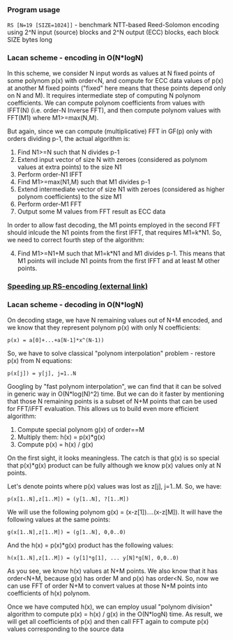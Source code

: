
### Program usage

`RS [N=19 [SIZE=1024]]` - benchmark NTT-based Reed-Solomon encoding using 2^N input (source) blocks and 2^N output (ECC) blocks, each block SIZE bytes long


### Lacan scheme - encoding in O(N*logN)

In this scheme, we consider N input words as values at N fixed points of some polynom p(x) with order<N, and compute for ECC data values of p(x) at another M fixed points ("fixed" here means that these points depend only on N and M). It requires intermediate step of computing N polynom coefficients. We can compute polynom coefficients from values with IFFT(N) (i.e. order-N Inverse FFT), and then compute polynom values with FFT(M1) where M1>=max(N,M).

But again, since we can compute (multiplicative) FFT in GF(p) only with orders dividing p-1, the actual algorithm is:
1. Find N1>=N such that N divides p-1
2. Extend input vector of size N with zeroes (considered as polynom values at extra points) to the size N1
3. Perform order-N1 IFFT
4. Find M1>=max(N1,M) such that M1 divides p-1
5. Extend intermediate vector of size N1 with zeroes (considered as higher polynom coefficients) to the size M1
6. Perform order-M1 FFT
7. Output some M values from FFT result as ECC data

In order to allow fast decoding, the M1 points employed in the second FFT should inlcude the N1 points from the first IFFT, that requires M1=k*N1. So, we need to correct fourth step of the algorithm:

4. Find M1>=N1+M such that M1=k*N1 and M1 divides p-1. This means that M1 points will include N1 points from the first IFFT and at least M other points.



### [Speeding up RS-encoding (external link)](https://www.livebusinesschat.com/smf/index.php?topic=5952.msg44167#msg44167)


### Lacan scheme - decoding in O(N*logN)

On decoding stage, we have N remaining values out of N+M encoded, and we know that they represent polynom p(x) with only N coefficients:
```
p(x) = a[0]+...+a[N-1]*x^(N-1))
```
So, we have to solve classical "polynom interpolation" problem - restore p(x) from N equations:
```
p(x[j]) = y[j], j=1..N
```
Googling by "fast polynom interpolation", we can find that it can be solved in generic way in O(N*log(N)^2) time. But we can do it faster by mentioning that those N remaining points is a subset of N+M points that can be used for FFT/iFFT evaluation. This allows us to build even more efficient algorithm:

1. Compute special polynom g(x) of order==M
2. Multiply them: h(x) = p(x)*g(x)
3. Compute p(x) = h(x) / g(x)

On the first sight, it looks meaningless. The catch is that g(x) is so special that p(x)*g(x) product can be fully although we know p(x) values only at N points.

Let's denote points where p(x) values was lost as z[j], j=1..M. So, we have:
```
p(x[1..N],z[1..M]) = (y[1..N], ?[1..M])
```
We will use the following polynom g(x) = (x-z[1])*....*(x-z[M]). It will have the following values at the same points:
```
g(x[1..N],z[1..M]) = (g[1..N], 0,0..0)
```
And the h(x) = p(x)*g(x) product has the following values:
```
h(x[1..N],z[1..M]) = (y[1]*g[1], ... y[N]*g[N], 0,0..0)
```

As you see, we know h(x) values at N+M points. We also know that it has order<N+M, because g(x) has order M and p(x) has order<N. So, now we can use FFT of order N+M to convert values at those N+M points into coefficients of h(x) polynom.

Once we have computed h(x), we can employ usual "polynom division" algorithm to compute p(x) = h(x) / g(x) in the O(N*logN) time. As result, we will get all coefficients of p(x) and then call FFT again to compute p(x) values corresponding to the source data
